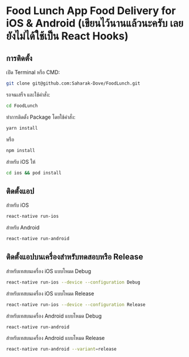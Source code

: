 # Food Lunch App Food Delivery for iOS & Android (เขียนไว้นานแล้วนะครับ เลยยังไม่ได้ใช้เป็น React Hooks)


## การติดตั้ง

เปิด Terminal หรือ CMD:

```sh
git clone git@github.com:Saharak-Dove/FoodLunch.git
```

รอจนเสร็จ และใช้คำสั่ง:

```sh
cd FoodLunch
```

ทำการติดตั้ง Package โดยใช้คำสั่ง:

```sh
yarn install
```

หรือ

```sh
ืnpm install
```

สำหรับ iOS ให้

```sh
cd ios && pod install
```

## ติดตั้งแอป

สำหรับ iOS

```sh
react-native run-ios
```

สำหรับ Android

```sh
react-native run-android
```

## ติดตั้งแอปบนเครื่องสำหรับทดสอบหรือ Release

สำหรับเทสบนเครื่อง iOS แบบโหมด Debug

```sh
react-native run-ios --device --configuration Debug
```

สำหรับเทสบนเครื่อง iOS แบบโหมด Release

```sh
react-native run-ios --device --configuration Release
```

สำหรับเทสบนเครื่อง Android แบบโหมด Debug

```sh
react-native run-android
```

สำหรับเทสบนเครื่อง Android แบบโหมด Release

```sh
react-native run-android --variant=release
```
